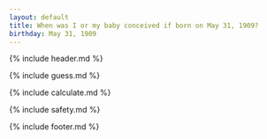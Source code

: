 ```yaml
---
layout: default
title: When was I or my baby conceived if born on May 31, 1909?
birthday: May 31, 1909
---
```


{% include header.md %}

{% include guess.md %}

{% include calculate.md %}

{% include safety.md %}

{% include footer.md %}



